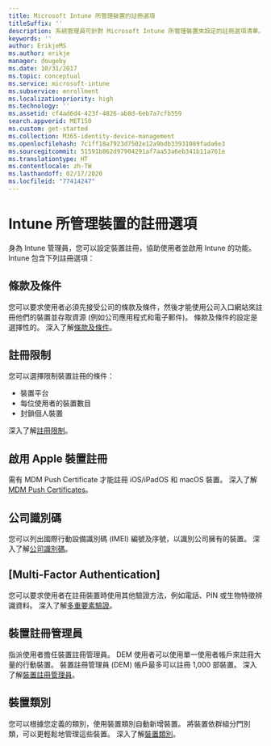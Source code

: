 ```yaml
---
title: Microsoft Intune 所管理裝置的註冊選項
titleSuffix: ''
description: 系統管理員可針對 Microsoft Intune 所管理裝置來設定的註冊選項清單。
keywords: ''
author: ErikjeMS
ms.author: erikje
manager: dougeby
ms.date: 10/31/2017
ms.topic: conceptual
ms.service: microsoft-intune
ms.subservice: enrollment
ms.localizationpriority: high
ms.technology: ''
ms.assetid: cf4ad6d4-423f-4826-ab8d-6eb7a7cfb559
search.appverid: MET150
ms.custom: get-started
ms.collection: M365-identity-device-management
ms.openlocfilehash: 7c1ff18a7923d7502e12a9bdb33931089fada6e3
ms.sourcegitcommit: 51591b862d97904291af7aa53a6eb341b11a761e
ms.translationtype: HT
ms.contentlocale: zh-TW
ms.lasthandoff: 02/17/2020
ms.locfileid: "77414247"
---
```

# <a name="enrollment-options-for-devices-managed-by-intune"></a>Intune 所管理裝置的註冊選項

身為 Intune 管理員，您可以設定裝置註冊，協助使用者並啟用 Intune 的功能。  Intune 包含下列註冊選項：

## <a name="terms-and-conditions"></a>條款及條件

您可以要求使用者必須先接受公司的條款及條件，然後才能使用公司入口網站來註冊他們的裝置並存取資源 (例如公司應用程式和電子郵件)。 條款及條件的設定是選擇性的。 深入了解[條款及條件](terms-and-conditions-create.md)。

## <a name="enrollment-restrictions"></a>註冊限制

您可以選擇限制裝置註冊的條件：
- 裝置平台
- 每位使用者的裝置數目
- 封鎖個人裝置

深入了解[註冊限制](enrollment-restrictions-set.md)。

## <a name="enable-apple-device-enrollment"></a>啟用 Apple 裝置註冊

需有 MDM Push Certificate 才能註冊 iOS/iPadOS 和 macOS 裝置。 深入了解 [MDM Push Certificates](apple-mdm-push-certificate-get.md)。

## <a name="corporate-identifiers"></a>公司識別碼

您可以列出國際行動設備識別碼 (IMEI) 編號及序號，以識別公司擁有的裝置。 深入了解[公司識別碼](corporate-identifiers-add.md)。
## <a name="multi-factor-authentication"></a>[Multi-Factor Authentication]

您可以要求使用者在註冊裝置時使用其他驗證方法，例如電話、PIN 或生物特徵辨識資料。 深入了解[多重要素驗證](multi-factor-authentication.md)。

## <a name="device-enrollment-manager"></a>裝置註冊管理員
指派使用者擔任裝置註冊管理員。  DEM 使用者可以使用單一使用者帳戶來註冊大量的行動裝置。 裝置註冊管理員 (DEM) 帳戶最多可以註冊 1,000 部裝置。 深入了解[裝置註冊管理員](device-enrollment-manager-enroll.md)。

## <a name="device-categories"></a>裝置類別

您可以根據您定義的類別，使用裝置類別自動新增裝置。 將裝置依群組分門別類，可以更輕鬆地管理這些裝置。 深入了解[裝置類別](device-group-mapping.md)。
